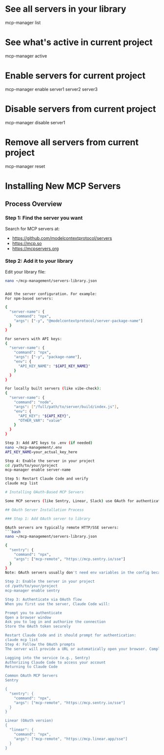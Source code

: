 # See all servers in your library

mcp-manager list

# See what's active in current project

mcp-manager active

# Enable servers for current project

mcp-manager enable server1 server2 server3

# Disable servers from current project

mcp-manager disable server1

# Remove all servers from current project

mcp-manager reset

# Installing New MCP Servers

## Process Overview

### Step 1: Find the server you want

Search for MCP servers at:

- https://github.com/modelcontextprotocol/servers
- https://mcp.so
- https://mcpservers.org

### Step 2: Add it to your library

Edit your library file:

````bash
nano ~/mcp-management/servers-library.json


Add the server configuration. For example:
For npm-based servers:

{
  "server-name": {
    "command": "npx",
    "args": ["-y", "@modelcontextprotocol/server-package-name"]
  }
}

For servers with API keys:
{
  "server-name": {
    "command": "npx",
    "args": ["-y", "package-name"],
    "env": {
      "API_KEY_NAME": "${API_KEY_NAME}"
    }
  }
}

For locally built servers (like vibe-check):
{
  "server-name": {
    "command": "node",
    "args": ["/full/path/to/server/build/index.js"],
    "env": {
      "API_KEY": "${API_KEY}",
      "OTHER_VAR": "value"
    }
  }
}

Step 3: Add API keys to .env (if needed)
nano ~/mcp-management/.env
API_KEY_NAME=your_actual_key_here

Step 4: Enable the server in your project
cd /path/to/your/project
mcp-manager enable server-name

Step 5: Restart Claude Code and verify
claude mcp list

# Installing OAuth-Based MCP Servers

Some MCP servers (like Sentry, Linear, Slack) use OAuth for authentication instead of API keys. These are typically **remote servers** that handle authentication through a web browser.

## OAuth Server Installation Process

### Step 1: Add OAuth server to library

OAuth servers are typically remote HTTP/SSE servers:
```bash
nano ~/mcp-management/servers-library.json

{
  "sentry": {
    "command": "npx",
    "args": ["mcp-remote", "https://mcp.sentry.io/sse"]
  }
}
Note: OAuth servers usually don't need env variables in the config because authentication happens through the browser.

Step 2: Enable the server in your project
cd /path/to/your/project
mcp-manager enable sentry

Step 3: Authenticate via OAuth flow
When you first use the server, Claude Code will:

Prompt you to authenticate
Open a browser window
Ask you to log in and authorize the connection
Store the OAuth token securely

Restart Claude Code and it should prompt for authentication:
claude mcp list
Step 4: Follow the OAuth prompts
The server will provide a URL or automatically open your browser. Complete the OAuth flow by:

Logging into the service (e.g., Sentry)
Authorizing Claude Code to access your account
Returning to Claude Code

Common OAuth MCP Servers
Sentry

{
  "sentry": {
    "command": "npx",
    "args": ["mcp-remote", "https://mcp.sentry.io/sse"]
  }
}

Linear (OAuth version)
{
  "linear": {
    "command": "npx",
    "args": ["mcp-remote", "https://mcp.linear.app/sse"]
  }
}
````
